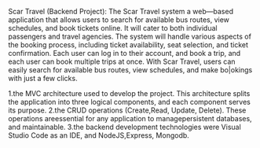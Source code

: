 Scar Travel (Backend Project):
The Scar Travel system a web—based application that
allows users to search for available bus routes, view schedules,
and book tickets online. It will cater to both individual passengers
and travel agencies. The system will handle various aspects of the
booking process, including ticket availability, seat selection, and
ticket confirmation.
Each user can log in to their account, and book a trip, and each
user can book multiple trips at once.
With Scar Travel, users can easily search for available bus
routes, view schedules, and make bo|okings with just a few
clicks.

1.the MVC architecture used to develop the project. This architecture splits the application into three logical components, and each component serves its purpose.
2.the CRUD operations (Create,Read, Update, Delete). These operations areessential for any application to managepersistent databases, and maintainable.
3.the backend development technologies were Visual Studio Code as an IDE, and NodeJS,Express, Mongodb.
